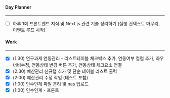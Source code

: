 
#### Day Planner
---
- [ ] 하루 1회 프론트엔드 지식 및 Next.js 관련 기술 정리하기 (실행 컨텍스트 마무리, 이벤트 루프 시작)


#### Work
---
- [x] (1:30) 연구과제 연동관리 - 리스트테이블 체크박스 추가, 연동여부 컬럼 추가, 좌우너비수정, 연동상태 변경 버튼 추가, 연동상태 체크요소 연결
- [x] (2:30) 예산관리 신규탭 추가 및 단순 테이블 리스트 출력
- [x] (2:00) 예산관리 수정 작업 (테스트 포함)
- [x] (1:00) 인수인계 파일 분리 및 nas 업로드
- [x] (1:00) 인수인계 - 프론트 
